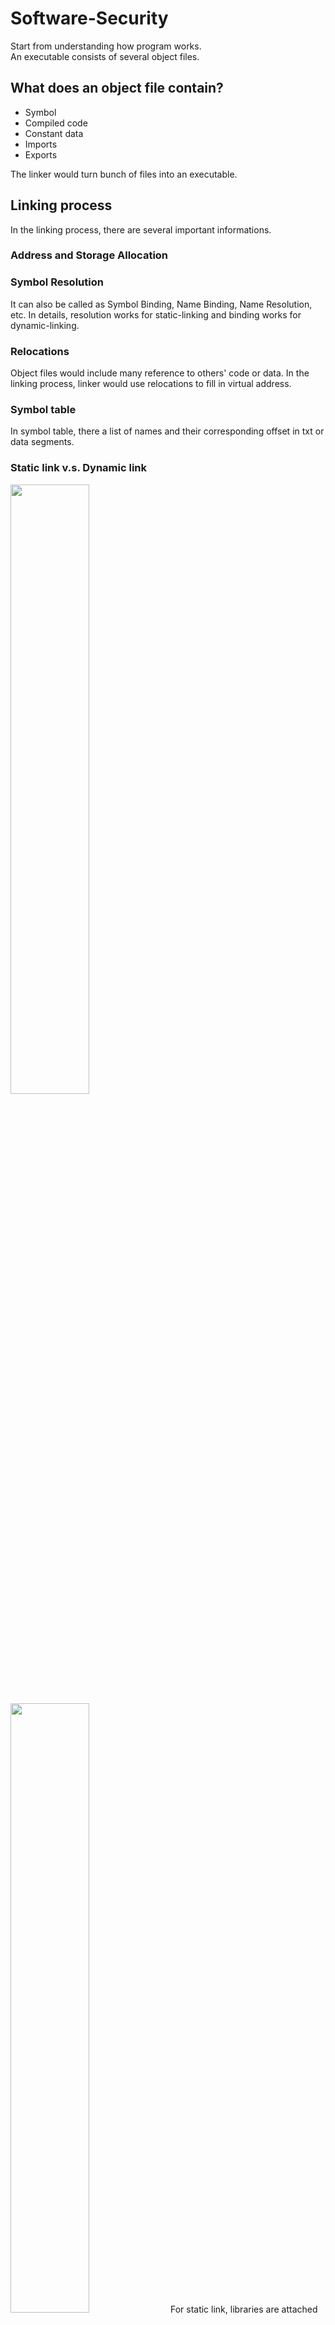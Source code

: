 # Software-Security
Start from understanding how program works.  
An executable consists of several object files.

## What does an object file contain?
* Symbol
* Compiled code
* Constant data
* Imports
* Exports

The linker would turn bunch of files into an executable.

## Linking process
In the linking process, there are several important informations.  
### Address and Storage Allocation
### Symbol Resolution
It can also be called as Symbol Binding, Name Binding, Name Resolution, etc. In details, resolution works for static-linking and binding works for dynamic-linking.
### Relocations
Object files would include many reference to others' code or data. In the linking process, linker would use relocations to fill in virtual address.

### Symbol table
In symbol table, there a list of names and their corresponding offset in txt or data segments.

### Static link v.s. Dynamic link
<img src="/img/static-link.png" width="50%">    
<img src="/img/dynamic-link.png" width="50%">  
For static link, libraries are attached by linker at linking process.  
For dynamic link (e.g. win `.dll`, linux `.so`), libraries are attached by linker at running time.  

For static link, executables would exist as single file instead of multiple files and only contain the necessary part of library. For static libraries, it would be format of `.a` in linux or `.lib` in windows.  
For dynamic link, linker made the reference to the shared obj and put into executables. Dynamic linked executables must load entire library because they are not able to know about the invoked library in advance. For dynamic libraries, it would be format of `.so` in linux or `.dll` in windows.

### ELF (Executable and Linkable Format)
<img src="/img/linking_execution.png" width="50%">  
ELF is the way we specify the layout of obj file on Linux systems. There are two kinds of view ways for ELF at linking time (left side) and execution time (right side).  
Linking view deals with sections, which provide information necessary at linking time. Section has name and type, and can be located by section header table. Each section has one corresponding section header, and won't overlap with each others.  
Execution view deals with segments, which provide information necessary at running time. Segments consist of a group of sections, e.g. `.txt` contains code, `.data` contains data, `.dynamic` is related to dynamic loading.

### Focus on file using dynamic link
```
  link editor add PT_INTERP to header of ELF
                |
                |
                v
             PT_INTERP
                |
                |  invoke
                v
             dynamic linker   >  create process image
                |
                |   executable, read-only -> text
                |   .data, .bss -> data
                |
                v
             merge sections into segments
                |
                v
             add exe's file mem segment to process image
             add shared obj mem segment to process image
                |
                |
                v
            relocations: update absoloute address
                |
                |
                |
                v
            close file descriptor for reading ELF
                |
                |
                |
                v
           give control to program
```
sections:  
* `.text`: store executable code
* `.data`: store global variables with initialized values
* `.bss`: store global variables with no init values
* `.rodata`: store read-only data

Reading:  
* [The 101 of ELF files on Linux: Understanding and Analysis](https://linux-audit.com/elf-binaries-on-linux-understanding-and-analysis/)

### GOT (Global Offset Table)
First, what is **Lazy binding**?  
ELF loada the entire library with several unecessary functions. Therefore, lazy binding let ELF find real address only after call function for the first time (This is also why it is called lazy).  
How to check whether your program use Lazy binding or not?  
```
objdump -d elf
```
And you can find something like `call <puts@plt>`.  
Where is GOT table? It resides in data section.  
How do we use GOT to get the address of function? The most important part in GOT is `.got.plt`.  
<img src="/img/lazy-binding.png" width="50%">  
When we see `call <puts@plt>` in the program, it means that program will call `.got.plt` for help. `.got.plt` would locate to `puts@plt+6`. In order to run `puts@plt+6`, program would search `puts@plt`'s location first, then we can find that the first instruction in `puts@plt` is `jmp puts@got`, which means to run next line directly. Come to `plt0`, program would push `link_map` to the stack, with `index` previously pushed, program has all the parameters needed for `dl_runtime_resolve()` now! The resolve functon will call `call_fix_up()` to replace `puts@plt+6` with the real address.

## Software analysis

### CFG
With CFG, we can understand the program structure, and use it to achieve vulnerability mining and bug analysis.

* Static CFG analysis
* Dynamic CFG analysis

### Program Slicing
A technique to decompose programs by analyzing their data and control flow.  
slicing criterion: slice consists of program statements related to the values computed at point or variable.  
e.g. Given program p, `<s, v>` which specifies a statement s and a set of variables v we are interested in p. We always assign `s` with line number.  
A slice itself is an program susbset.  

To extract a slice, the dependences between statements must be computed first.  
Control Flow Graph (CFG): control dependencies for each operation.  
Program Dependence Graph (PDG): help to build slices in linear time.  
: nodes represent statements in source code, edges represent control and data flow dependences.

* Static slicing
Not assume any input for program.  
The slice is called static because it doesn't not consider any particular execution i.e., it works for any possible input data.  
* Dynamic slicing  
Useful for debugging.  
In general, dynamic slice is smaller than static ones.  
During program execution, the same statement can be executed several times with different values of variables (e.g. `for-loop`); therefore, slicing criterion needs to specify which particular execution of interest, `<si, v, {a1, a2, ...an}>`. `si` represents statement s executed for ith time, and `{a1, a2, ...an}` represents initial values of the program inputs.  
* Backward Slicing  
Traverse backward from slicing criterion.  
We are interested in all statements that would affect slicing criterion.  
Main application for debugging, program differencing and testing.  
* Forward Slicing  
How modification in a part of program can affect other parts of the program?  
Main application for software maintenance.

* [A vocabulary of program slicing-based techniques](https://dl.acm.org/doi/10.1145/2187671.2187674)

## Fuzzing
* [Recent Papers Related To Fuzzing](https://github.com/wcventure/FuzzingPaper)
* [Fuzzing技术总结（Brief Surveys on Fuzz Testing）](https://zhuanlan.zhihu.com/p/43432370)

## Symbolic Execution
Symbolic execution(Symbex) emulates a program with symbolic values rather than concrete values. Symbex engines maintain the collection of symbolic values and formulas which is called symbolic state. What are the components of symbolic states?
```
symbolic state = symbolic expressions + path constraints
```
Path constraints(branch constraints) encode the limitation imposed on symbolic expressions.
```
--> code
if(x < 5)
  if(y >= 4)
--> sym expr
x -> a1
y -> a2
--> path constraint
(a1 < 5) ^ (a2 >= 4)
```
When we feed path constraint to constraint solver, it will solve the possible solutions of symbolic variables for us.  
### Symbex variants and limitations
#### Static symbolic execution
Explore multiple program paths in parallel.  
Advantage:
* Don't need to run program
* Do need to analyze whole program  

Disadvantage:
* scalability
Even with heuristics to limit the number of explored paths, cannot sure capture all interesting paths.
* Needs some efforts to handle the interaction with the environment out of program itself (libraries, system call).  
  * Sol1 - effect modeling, make a summary of the effects that system call or libraries can have on symbolic state. However, the model of summary is hard to be accurate. Also, we need to rewrite for different environments.  
  * Sol2 - Direct external interaction, just leave the engine make the call directly. However, if explored multiple paths operate on the same file in parallel, it would cause to conflict issue. Also, it is hard to decide conrete value for library.

#### Dynamic symbolic execution (Concolic execution)
Use concrete input to drive the execution while maintaining symbolic state as metadata. Rather than exploring paths in parallel, concolic execution only explore one path at once decided by the input. To explore different paths, concolic execution would flip the path constraints, and constraint solver would compute the concrete input that can lead to new branch, then we can start a new state.  
Advantage:  
* more scalable  
We don't need to mantain multiple execution states in parallel.  
* simply running external interaction with conrete input
* maintain fewer and more interesting symbolic states such as variables, also make solver easier to compute  

Disadvantage:  
* Coverage depends on initial concrete input

#### Online vs. Offline
Online means working in parallel while offline means working one path at once. There are also some implementations of offline static symbex and online dynamic symbex. Offline would execute same chunk of code for multiple times compared to online. However, online would need to track all states in parallel and cause to memory issue.

#### Symbolic state
Which part of program should be represented symbolically and which to be conrete? How should the symbolic state updated with some memory operation(e.g., value is written to array with symbolic index)?  
* Sol1 - Fully symbolic memory, one is copy several states for all possible values. If there is a constraint `a1 < 5` on index, then we can fork states for `a1 = 0, 1, ...4`. However, if the symbolic part is unbounded address, it would be impossible to list all values.  
* Sol2 - Address concretization, replace unbounded address with concrete values. However, it depends on value so that we might loss some interesting possible states.  

Most of the cases, we combine two solutions.

#### Path coverage
To solve path explosion problem, we need to decide which paths to explore.  
Strategies include DFS(explore nested code first), BFS(explore all paths in parallel), and so on.

### Reading list
* [My learning notes for Symbolic Execution](https://github.com/shinmao/Software-Security/blob/main/slides/symbolic%20execution.pdf)
* [Symbolic execution for software testing: three decades later](https://zhuanlan.zhihu.com/p/26927127?fbclid=IwAR2PQ-0wiOf9zZxMJSdCeuQ3NrdCVfxjRM4qSrjqyVuuIH0SLLCXVMrdpvg)
* [关于静态分析技术符号执行，从一个故事讲起······](https://bbs.huaweicloud.com/blogs/205975)

## Automatic Exploit Generation
The first paper about Automatic Exploit Generation was released in 2008 on APEG, which was patch-based. Year 2016 is so special that DARPRA gave an CGC challenge, and most of the research work before 2016 are based on stack, format string while most of the work are based on heap (heap overflow, UAF) after 2016. Therefore, in following section about research paper, I would also separated them to stack-based and heap-based.

### Research paper
#### Revery
* [CCS-18 Revery: From Proof-of-Concept to Exploitable](https://dl.acm.org/doi/10.1145/3243734.3243847)  
* [slide notes](https://github.com/shinmao/Software-Security/blob/main/slides/Revery-From-PoC-to-Exploitable.pdf)

#### Reference
* [软件漏洞自动利用研究进展](https://github.com/SCUBSRGroup/Automatic-Exploit-Generation)
* [SCUBSRGroup /
Automatic-Exploit-Generation](https://github.com/SCUBSRGroup/Automatic-Exploit-Generation)
* [Mr.Ma3k4H3d's blog](https://ma3k4h3d.top/)
